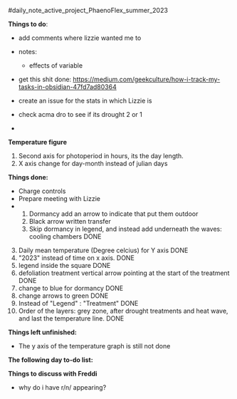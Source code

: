 #daily_note_active_project_PhaenoFlex_summer_2023

**Things to do**: 
- add comments where lizzie wanted me to
- notes: 
	- effects of variable
- get this shit done:
https://medium.com/geekculture/how-i-track-my-tasks-in-obsidian-47fd7ad80364

- create an issue for the stats in which Lizzie is
- check acma dro to see if its drought 2 or 1
- 

**Temperature figure** 
1. Second axis for photoperiod in hours, its the day length.
2. X axis change for day-month instead of julian days

**Things done:** 
- Charge controls
- Prepare meeting with Lizzie
- 1. Dormancy add an arrow to indicate that put them outdoor
	1. Black arrow written transfer
	2. Skip dormancy in legend, and instead add underneath the waves: cooling chambers
	DONE
3. Daily mean temperature (Degree celcius) for Y axis
	DONE
2. "2023" instead of time on x axis. 
	DONE
1.  legend inside the square
	DONE
1. defoliation treatment vertical arrow pointing at the start of the treatment
	DONE
1. change to blue for dormancy
	DONE
1. change arrows to green
	DONE
1. Instead of "Legend" : "Treatment"
	DONE
1. Order of the layers: grey zone, after drought treatments and heat wave, and last the temperature line. 
	DONE

**Things left unfinished:**
- The y axis of the temperature graph is still not done

**The following day to-do list:**


**Things to discuss with Freddi**
- why do i have r/n/ appearing?